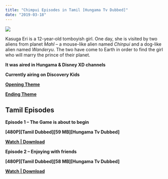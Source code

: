 ```yaml
---
title: "Chimpui Episodes in Tamil [Hungama Tv Dubbed]"
date: "2019-03-18"
---
```


[![](https://1.bp.blogspot.com/-vHJXaG7Y4Fg/WU6c9mpkMsI/AAAAAAAAAiw/m3Xtbox7tUcgt-9fFGmEeFawyLfjejDxQCLcBGAs/s280/Chinpui{8cd00c2b6371b4e82b2136421417e8ecb96b705ea6eb9720573582fbfe11734e}2Btti.jpg)](https://1.bp.blogspot.com/-vHJXaG7Y4Fg/WU6c9mpkMsI/AAAAAAAAAiw/m3Xtbox7tUcgt-9fFGmEeFawyLfjejDxQCLcBGAs/s1600/Chinpui{8cd00c2b6371b4e82b2136421417e8ecb96b705ea6eb9720573582fbfe11734e}2Btti.jpg)

Kasuga Eri is a 12-year-old tomboyish girl. One day, she is visited by two aliens from planet _Mahl_ – a mouse-like alien named _Chinpui_ and a dog-like alien named _Wanderyu_. The two have come to Earth in order to find the girl who will marry the prince of their planet.

**It was aired in Hungama & Disney XD channels**

**Currently airing on Discovery Kids**

**[Opening Theme](https://drive.google.com/file/d/0Bx5MEWaGebZWMTk3dVoxaUhXbmM/view)**

**[Ending Theme](https://drive.google.com/file/d/0Bx5MEWaGebZWV2ptNndFQXpnWkE/view)**

## **Tamil Episodes**

**Episode 1 – The Game is about to begin**

**\[480P\]\[Tamil Dubbed\]\[59 MB\]\[Hungama Tv Dubbed\]**

**[Watch | Download](https://drive.google.com/open?id=0Bx5MEWaGebZWd3QwbGdEWkl5MUU)**

**Episode 2 – Enjoying with friends**

**\[480P\]\[Tamil Dubbed\]\[58 MB\]\[Hungama Tv Dubbed\]**

**[Watch | Download](https://drive.google.com/file/d/0Bx5MEWaGebZWd3QwbGdEWkl5MUU/view)**
